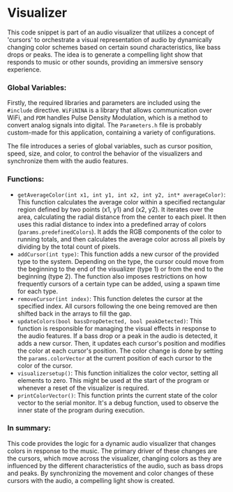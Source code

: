 # Visualizer

This code snippet is part of an audio visualizer that utilizes a concept of 'cursors' to orchestrate a visual representation of audio by dynamically changing color schemes based on certain sound characteristics, like bass drops or peaks. The idea is to generate a compelling light show that responds to music or other sounds, providing an immersive sensory experience.

### Global Variables:

Firstly, the required libraries and parameters are included using the `#include` directive. `WiFiNINA` is a library that allows communication over WiFi, and `PDM` handles Pulse Density Modulation, which is a method to convert analog signals into digital. The `Parameters.h` file is probably custom-made for this application, containing a variety of configurations.

The file introduces a series of global variables, such as cursor position, speed, size, and color, to control the behavior of the visualizers and synchronize them with the audio features.

### Functions:

* `getAverageColor(int x1, int y1, int x2, int y2, int* averageColor)`: This function calculates the average color within a specified rectangular region defined by two points (x1, y1) and (x2, y2). It iterates over the area, calculating the radial distance from the center to each pixel. It then uses this radial distance to index into a predefined array of colors (`params.predefinedColors`). It adds the RGB components of the color to running totals, and then calculates the average color across all pixels by dividing by the total count of pixels.
* `addCursor(int type)`: This function adds a new cursor of the provided type to the system. Depending on the type, the cursor could move from the beginning to the end of the visualizer (type 1) or from the end to the beginning (type 2). The function also imposes restrictions on how frequently cursors of a certain type can be added, using a spawn time for each type.
* `removeCursor(int index)`: This function deletes the cursor at the specified index. All cursors following the one being removed are then shifted back in the arrays to fill the gap.
* `updateColors(bool bassDropDetected, bool peakDetected)`: This function is responsible for managing the visual effects in response to the audio features. If a bass drop or a peak in the audio is detected, it adds a new cursor. Then, it updates each cursor's position and modifies the color at each cursor's position. The color change is done by setting the `params.colorVector` at the current position of each cursor to the color of the cursor.
* `visualizersetup()`: This function initializes the color vector, setting all elements to zero. This might be used at the start of the program or whenever a reset of the visualizer is required.
* `printColorVector()`: This function prints the current state of the color vector to the serial monitor. It's a debug function, used to observe the inner state of the program during execution.

### In summary:

This code provides the logic for a dynamic audio visualizer that changes colors in response to the music. The primary driver of these changes are the cursors, which move across the visualizer, changing colors as they are influenced by the different characteristics of the audio, such as bass drops and peaks. By synchronizing the movement and color changes of these cursors with the audio, a compelling light show is created.




